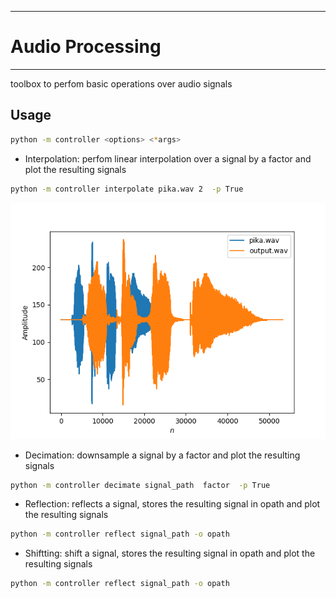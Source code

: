 ___
# Audio Processing
___

toolbox to perfom basic operations over audio signals

## Usage 
````bash
python -m controller <options> <*args>
````
- Interpolation: perfom linear interpolation over a signal by a factor and plot the resulting signals
````bash
python -m controller interpolate pika.wav 2  -p True
````
![image](docImages/Figure_1.png)

- Decimation: downsample a signal by a factor and plot the resulting signals
````bash
python -m controller decimate signal_path  factor  -p True
````

- Reflection: reflects a signal, stores the resulting signal in opath and plot the resulting signals
````bash
python -m controller reflect signal_path -o opath
````

- Shiftting: shift a signal, stores the resulting signal in opath and plot the resulting signals
````bash
python -m controller reflect signal_path -o opath
````
